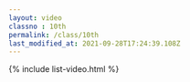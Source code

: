 ```yaml
---
layout: video
classno : 10th
permalink: /class/10th
last_modified_at: 2021-09-28T17:24:39.108Z
---
```


{% include list-video.html %}
